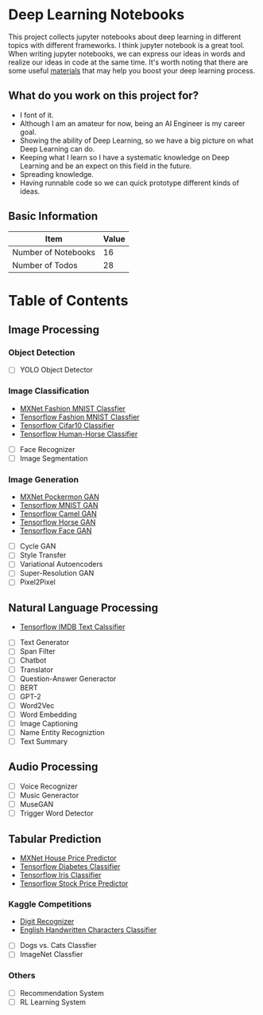 # Deep Learning Notebooks
This project collects jupyter notebooks about deep learning in different topics with different frameworks. I think jupyter notebook is a great tool. When writing jupyter notebooks, we can express our ideas in words and realize our ideas in code at the same time. It's worth noting that there are some useful [materials](https://github.com/LoniQin/deep_learning_notebooks/blob/master/materials.md) that may help you boost your deep learning process.
## What do you work on this project for?
- I font of it.
- Although I am an amateur for now, being an AI Engineer is my career goal.
- Showing the ability of Deep Learning, so we have a big picture on what Deep Learning can do.
- Keeping what I learn so I have a systematic knowledge on Deep Learning and be an expect on this field in the future.
- Spreading knowledge.
- Having runnable code so we can quick prototype different kinds of ideas.
## Basic Information
|  Item   | Value  |
|  ----  | ----  |
| Number of Notebooks  | 16 |
| Number of Todos  | 28 |
# Table of Contents

## Image Processing

### Object Detection
- [ ] YOLO Object Detector
### Image Classification
- [MXNet Fashion MNIST Classfier](https://github.com/LoniQin/deep_learning_notebooks/blob/master/mxnet/fashion_mnist.ipynb)
- [Tensorflow Fashion MNIST Classfier](https://github.com/LoniQin/deep_learning_notebooks/blob/master/tensorflow/fashion_mnist.ipynb)
- [Tensorflow Cifar10 Classifier](https://github.com/LoniQin/deep_learning_notebooks/blob/master/tensorflow/cifar10_classifier.ipynb)
- [Tensorflow Human-Horse Classifier](https://github.com/LoniQin/deep_learning_notebooks/blob/master/tensorflow/Human_Horse_Classifier.ipynb)
- [ ] Face Recognizer
- [ ] Image Segmentation
### Image Generation
- [MXNet Pockermon GAN](https://github.com/LoniQin/deep_learning_notebooks/blob/master/mxnet/DCGAN_Pockermon_Generator.ipynb)
- [Tensorflow MNIST GAN](https://github.com/LoniQin/deep_learning_notebooks/blob/master/tensorflow/MNIST_WGAN.ipynb)
- [Tensorflow Camel GAN](https://github.com/LoniQin/deep_learning_notebooks/blob/master/tensorflow/CamelGAN.ipynb)
- [Tensorflow Horse GAN](https://github.com/LoniQin/deep_learning_notebooks/blob/master/tensorflow/Horse_WGAN.ipynb)
- [Tensorflow Face GAN](https://github.com/LoniQin/deep_learning_notebooks/blob/master/tensorflow/Face_WGAN.ipynb)
- [ ] Cycle GAN
- [ ] Style Transfer
- [ ] Variational Autoencoders
- [ ] Super-Resolution GAN
- [ ] Pixel2Pixel
## Natural Language Processing
- [Tensorflow IMDB Text Calssifier](https://github.com/LoniQin/deep_learning_notebooks/blob/master/tensorflow/tensorflow_imdb_classifier.ipynb)
- [ ] Text Generator
- [ ] Span Filter
- [ ] Chatbot
- [ ] Translator
- [ ] Question-Answer Generactor
- [ ] BERT
- [ ] GPT-2
- [ ] Word2Vec
- [ ] Word Embedding
- [ ] Image Captioning
- [ ] Name Entity Recogniztion
- [ ] Text Summary
## Audio Processing
- [ ] Voice Recognizer
- [ ] Music Generactor
- [ ] MuseGAN
- [ ] Trigger Word Detector
## Tabular Prediction
- [MXNet House Price Predictor](https://github.com/LoniQin/deep_learning_notebooks/blob/master/mxnet/House_Price_Predictor.ipynb)
- [Tensorflow Diabetes Classifier](https://github.com/LoniQin/deep_learning_notebooks/blob/master/tensorflow/diabetes_classifier.ipynb)
- [Tensorflow Iris Classifier](https://github.com/LoniQin/deep_learning_notebooks/blob/master/tensorflow/iris_classifier.ipynb)
- [Tensorflow Stock Price Predictor](https://github.com/LoniQin/deep_learning_notebooks/blob/master/tensorflow/Stock_Price_Predictor.ipynb)
### Kaggle Competitions
- [Digit Recognizer](https://github.com/LoniQin/deep_learning_notebooks/blob/master/tensorflow/Kaggle_Competition_Digit_Recognizer.ipynb)
- [English Handwritten Characters Classifier](https://github.com/LoniQin/deep_learning_notebooks/blob/master/tensorflow/English_Handwritten_Characters_Classifier.ipynb)
- [ ]  Dogs vs. Cats Classfier
- [ ]  ImageNet Classfier
### Others
- [ ] Recommendation System
- [ ] RL Learning System
